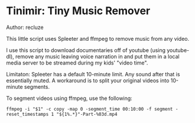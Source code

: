# Tinimir: Tiny Music Remover 

Author: recluze 

This little script uses Spleeter and ffmpeg to remove music from any video. 

I use this script to download documentaries off of youtube (using youtube-dl), remove any music leaving voice narration in and put them in a local media server to be streamed during my kids' "video time". 

Limitaton: Spleeter has a default 10-minute limit. Any sound after that is essentially muted. A workaround is to split your original videos into 10-minute segments. 

To segment videos using ffmpeg, use the following: 

    ffmpeg -i "$1" -c copy -map 0 -segment_time 00:10:00 -f segment -reset_timestamps 1 "${1%.*}"-Part-%03d.mp4
